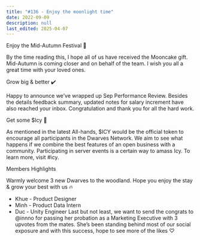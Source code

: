 ```yaml
---
title: "#136 - Enjoy the moonlight time"
date: 2022-09-09
description: null
last_edited: 2025-04-07
---
```


Enjoy the Mid-Autumn Festival 🥮

By the time reading this, I hope all of us have received the Mooncake gift. Mid-Autumn is coming closer and on behalf of the team. I wish you all a great time with your loved ones.

Grow big & better ✔️

Happy to announce we’ve wrapped up Sep Performance Review. Besides the details feedback summary, updated notes for salary increment have also reached your inbox. Congratulation and thank you for all the hard work.

Get some $Icy 🧊

As mentioned in the latest All-hands, $ICY would be the official token to encourage all participants in the Dwarves Network. We aim to see what happens if we combine the best features of an open business with a community. Participating in server events is a certain way to amass Icy. To learn more, visit #icy.

Members Highlights

Warmly welcome 3 new Dwarves to the woodland. Hope you enjoy the stay & grow your best with us 🔥

- Khue - Product Designer
- Minh - Product Data Intern
- Duc - Unity Engineer
  Last but not least, we want to send the congrats to @innno for passing her probation as a Marketing Executive with 3 upvotes from the mates. She’s been standing behind most of our social exposure and with this success, hope to see more of the likes ♡
